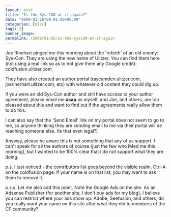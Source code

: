 ```yaml
---
layout: post
title: "Is the Sys-CON at it again?"
date: "2009-01-26T09:01:00+06:00"
categories: [misc]
tags: []
banner_image: 
permalink: /2009/01/26/Is-the-SysCON-at-it-again
---
```


Joe Rinehart pinged me this morning about the 'rebirth' of an old enemy: Sys-Con. They are using the new name of Ulitzer. You can find them here (not using a real link so as to not give them any Google credit): coldfusion.ulitzer.com

They have also created an author portal (raycamden.ulitzer.com, joerinerhart.ulitzer.com, etc) with whatever old content they could dig up.

If you were an old Sys-Con author and still have access to your author agreement, please email me <b>asap</b> as myself, and Joe, and others, are too pleased about this and want to find out if the agreements really allow them to do this.

I can also say that the 'Send Email' link on my portal does not seem to go to me, so anyone thinking they are sending email to me via their portal will be reaching someone else. (Is that even legal?)

Anyway, please be aware this is not something that any of us support. I can't speak for all the authors of course (just the few who IMed me this morning), but I wanted to be 100% clear that I do not support what they are doing.

p.s. I just noticed - the contributors list goes beyond the visible realm. Ctrl-A on the coldfusion page. If your name is on that list, you may want to ask them to remove it.

p.s.s. Let me also add this point. Note the Google Ads on the site. As an Adsense Publisher (for another site, I don't buy ads for my blog), I believe you can restrict where your ads show up. Adobe, Seefusion, and others, do you really want your name on this site after what they did to members of the CF community?